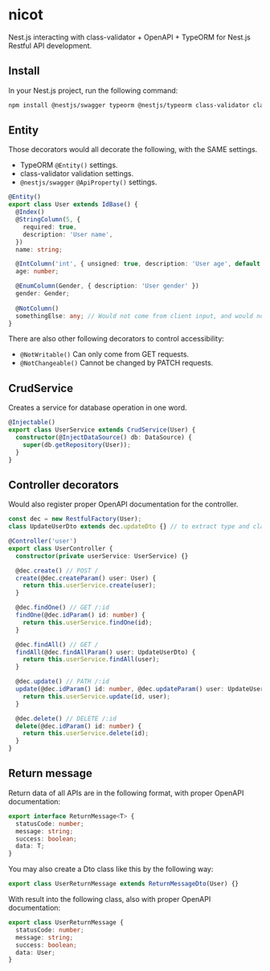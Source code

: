 # nicot

Nest.js interacting with class-validator + OpenAPI + TypeORM for Nest.js Restful API development.

## Install

In your Nest.js project, run the following command:

```bash
npm install @nestjs/swagger typeorm @nestjs/typeorm class-validator class-transformer nicot
```

## Entity

Those decorators would all decorate the following, with the SAME settings.

- TypeORM `@Entity()` settings.
- class-validator validation settings.
- `@nestjs/swagger` `@ApiProperty()` settings.

```ts
@Entity()
export class User extends IdBase() {
  @Index()
  @StringColumn(5, {
    required: true,
    description: 'User name',
  })
  name: string;

  @IntColumn('int', { unsigned: true, description: 'User age', default: 20 })
  age: number;

  @EnumColumn(Gender, { description: 'User gender' })
  gender: Gender;
  
  @NotColumn()
  somethingElse: any; // Would not come from client input, and would not go into OpenAPI document.
}
```

There are also other following decorators to control accessibility:

- `@NotWritable()` Can only come from GET requests.
- `@NotChangeable()` Cannot be changed by PATCH requests.

## CrudService

Creates a service for database operation in one word.

```ts
@Injectable()
export class UserService extends CrudService(User) {
  constructor(@InjectDataSource() db: DataSource) {
    super(db.getRepository(User));
  }
}
```

## Controller decorators

Would also register proper OpenAPI documentation for the controller.

```ts
const dec = new RestfulFactory(User);
class UpdateUserDto extends dec.updateDto {} // to extract type and class

@Controller('user')
export class UserController {
  constructor(private userService: UserService) {}

  @dec.create() // POST /
  create(@dec.createParam() user: User) {
    return this.userService.create(user);
  }

  @dec.findOne() // GET /:id
  findOne(@dec.idParam() id: number) {
    return this.userService.findOne(id);
  }

  @dec.findAll() // GET /
  findAll(@dec.findAllParam() user: UpdateUserDto) {
    return this.userService.findAll(user);
  }

  @dec.update() // PATH /:id
  update(@dec.idParam() id: number, @dec.updateParam() user: UpdateUserDto) {
    return this.userService.update(id, user);
  }

  @dec.delete() // DELETE /:id
  delete(@dec.idParam() id: number) {
    return this.userService.delete(id);
  }
}
```

## Return message

Return data of all APIs are in the following format, with proper OpenAPI documentation: 

```ts
export interface ReturnMessage<T> {
  statusCode: number;
  message: string;
  success: boolean;
  data: T;
}
```

You may also create a Dto class like this by the following way:

```ts
export class UserReturnMessage extends ReturnMessageDto(User) {}
```

With result into the following class, also with proper OpenAPI documentation:

```ts
export class UserReturnMessage {
  statusCode: number;
  message: string;
  success: boolean;
  data: User;
}
```
